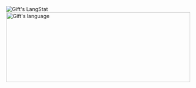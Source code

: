  <div>
   <img align="center" src="https://github-readme-streak-stats.herokuapp.com/?user=johanfrykebrant" alt="Gift's LangStat" />
  <img align="center" src="https://github-readme-stats-sigma-five.vercel.app/api/top-langs?username=johanfrykebrant&langs_count=10&show_icons=true&locale=en&layout=compact&theme=light" alt="Gift's language" height="192px"  width="500px"/>
</div>
